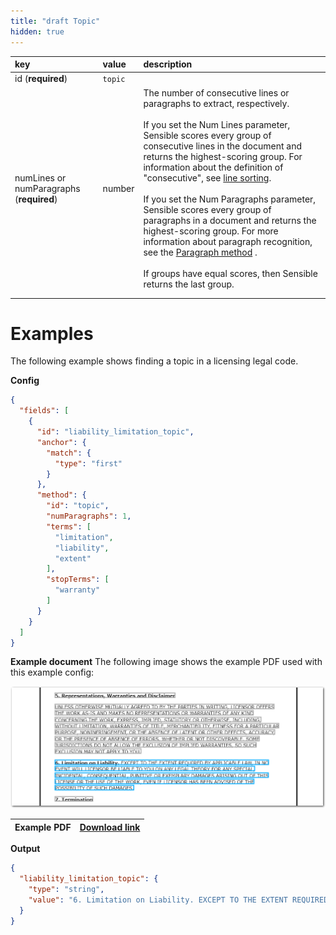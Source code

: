 ```yaml
---
title: "draft Topic"
hidden: true
---
```




| key                                      | value   | description                                                  |
| :--------------------------------------- | :------ | :----------------------------------------------------------- |
| id (**required**)                        | `topic` |                                                              |
| numLines or numParagraphs (**required**) | number  | The number of consecutive lines or paragraphs to extract, respectively. <br/><br/>If you set the Num Lines parameter, Sensible scores every group of consecutive lines in the document and returns the highest-scoring group. For information about the definition of "consecutive", see [line sorting](doc:lines#line-sorting).<br/><br/> If you set the Num Paragraphs parameter, Sensible scores every group of paragraphs in a document and returns the highest-scoring group.  For more information about paragraph recognition, see the [Paragraph method](doc:paragraph) .<br/><br/>If groups have equal scores, then Sensible returns the last group.<br/> |
|                                          |         |                                                              |
|                                          |         |                                                              |

Examples
====



The following example shows finding a  topic in a licensing legal code.

**Config**

```json
{
  "fields": [
    {
      "id": "liability_limitation_topic",
      "anchor": {
        "match": {
          "type": "first"
        }
      },
      "method": {
        "id": "topic",
        "numParagraphs": 1,
        "terms": [
          "limitation",
          "liability",
          "extent"
        ],
        "stopTerms": [
          "warranty"
        ]
      }
    }
  ]
}
```

**Example document**
The following image shows the example PDF used with this example config:

![Click to enlarge](https://raw.githubusercontent.com/sensible-hq/sensible-docs/main/readme-sync/assets/v0/images/final/topic.png)

| Example PDF | [Download link](https://creativecommons.org/licenses/by-nc-sa/2.5/legalcode) |
| ----------- | ------------------------------------------------------------ |


**Output**

```json
{
  "liability_limitation_topic": {
    "type": "string",
    "value": "6. Limitation on Liability. EXCEPT TO THE EXTENT REQUIRED BY APPLICABLE LAW, IN NO EVENT WILL LICENSOR BE LIABLE TO YOU ON ANY LEGAL THEORY FOR ANY SPECIAL, INCIDENTAL, CONSEQUENTIAL, PUNITIVE OR EXEMPLARY DAMAGES ARISING OUT OF THIS LICENSE OR THE USE OF THE WORK, EVEN IF LICENSOR HAS BEEN ADVISED OF THE POSSIBILITY OF SUCH DAMAGES."
  }
}
```
